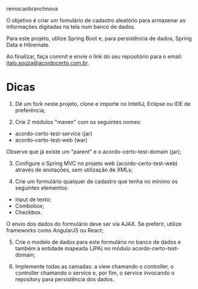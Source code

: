 
remocaobranchnova

O objetivo é criar um fomulário de cadastro aleatório para armazenar as informações digitadas na tela num banco de dados. 

Para este projeto, utilize Spring Boot e, para persistência de dados, Spring Data e Hibernate.

Ao finalizar, faça commit e envie o link do seu repositório para o email: italo.souza@acordocerto.com.br.

# Dicas

1) Dê um fork neste projeto, clone e importe no IntelliJ, Eclipse ou IDE de preferência;

2) Crie 2 módulos "maven" com os seguintes nomes:
  - acordo-certo-test-service (jar)
  - acordo-certo-test-web (war)
  
Observe que já existe um "parent" e o acordo-certo-test-domain (jar);

3) Configure o Spring MVC no projeto web (acordo-certo-test-web) através de anotações, sem utilização de XMLs;

4) Crie um formulário qualquer de cadastro que tenha no mínimo os seguintes elementos:
  - Input de texto;
  - Combobox;
  - Checkbox.
  
O envio dos dados do formulário deve ser via AJAX. Se preferir, utilize frameworks como AngularJS ou React;

5) Crie o modelo de dados para este formulário no banco de dados e também a entidade mapeada (JPA) no módulo acordo-certo-test-domain;

6) Implemente todas as camadas: a view chamando o controller, o controller chamando o service e, por fim, o service invocando o repository para persistência dos dados.
